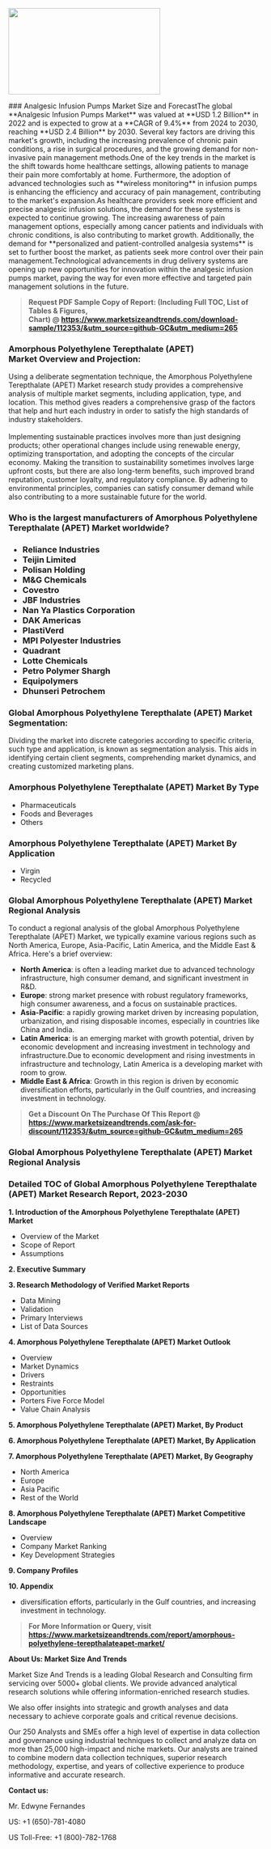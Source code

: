 <p><img class="alignnone size-medium wp-image-20088" src="https://ffe5etoiles.com/wp-content/uploads/2024/12/MST1-300x171.png" alt="" width="300" height="171" /></p>### Analgesic Infusion Pumps Market Size and ForecastThe global **Analgesic Infusion Pumps Market** was valued at **USD 1.2 Billion** in 2022 and is expected to grow at a **CAGR of 9.4%** from 2024 to 2030, reaching **USD 2.4 Billion** by 2030. Several key factors are driving this market's growth, including the increasing prevalence of chronic pain conditions, a rise in surgical procedures, and the growing demand for non-invasive pain management methods.One of the key trends in the market is the shift towards home healthcare settings, allowing patients to manage their pain more comfortably at home. Furthermore, the adoption of advanced technologies such as **wireless monitoring** in infusion pumps is enhancing the efficiency and accuracy of pain management, contributing to the market's expansion.As healthcare providers seek more efficient and precise analgesic infusion solutions, the demand for these systems is expected to continue growing. The increasing awareness of pain management options, especially among cancer patients and individuals with chronic conditions, is also contributing to market growth. Additionally, the demand for **personalized and patient-controlled analgesia systems** is set to further boost the market, as patients seek more control over their pain management.Technological advancements in drug delivery systems are opening up new opportunities for innovation within the analgesic infusion pumps market, paving the way for even more effective and targeted pain management solutions in the future.</p><blockquote id="" class=""><strong>Request PDF Sample Copy of Report: (Including Full TOC, List of Tables &amp; Figures, Chart)&nbsp;@&nbsp;<strong><a href="https://www.marketsizeandtrends.com/download-sample/112353/&utm_source=github-GC&utm_medium=265" target="_blank">https://www.marketsizeandtrends.com/download-sample/112353/&utm_source=github-GC&utm_medium=265</a></strong></strong></blockquote><h3 id="" class="">Amorphous Polyethylene Terepthalate (APET) Market&nbsp;Overview and Projection:</h3><p id="" class="">Using a deliberate segmentation technique, the Amorphous Polyethylene Terepthalate (APET) Market research study provides a comprehensive analysis of multiple market segments, including application, type, and location. This method gives readers a comprehensive grasp of the factors that help and hurt each industry in order to satisfy the high standards of industry stakeholders. <br /> <br />Implementing sustainable practices involves more than just designing products; other operational changes include using renewable energy, optimizing transportation, and adopting the concepts of the circular economy. Making the transition to sustainability sometimes involves large upfront costs, but there are also long-term benefits, such improved brand reputation, customer loyalty, and regulatory compliance. By adhering to environmental principles, companies can satisfy consumer demand while also contributing to a more sustainable future for the world.</p><h3 id="" class="">Who is the largest manufacturers of&nbsp;Amorphous Polyethylene Terepthalate (APET) Market worldwide?</h3><h3 class=""><p><ul><li>Reliance Industries </li><li> Teijin Limited </li><li> Polisan Holding </li><li> M&G Chemicals </li><li> Covestro </li><li> JBF Industries </li><li> Nan Ya Plastics Corporation </li><li> DAK Americas </li><li> PlastiVerd </li><li> MPI Polyester Industries </li><li> Quadrant </li><li> Lotte Chemicals </li><li> Petro Polymer Shargh </li><li> Equipolymers </li><li> Dhunseri Petrochem</li></ul></p></h3><h3 id="" class="">Global&nbsp;Amorphous Polyethylene Terepthalate (APET) Market Segmentation:</h3><p id="" class="">Dividing the market into discrete categories according to specific criteria, such type and application, is known as segmentation analysis. This aids in identifying certain client segments, comprehending market dynamics, and creating customized marketing plans.</p><h3 id="" class="">Amorphous Polyethylene Terepthalate (APET) Market&nbsp;By Type</h3><p><p><ul><li>Pharmaceuticals</li><li> Foods and Beverages</li><li> Others</p></li></ul></p></p><h3 id="" class="">Amorphous Polyethylene Terepthalate (APET) Market&nbsp;By Application</h3><p class=""><p><ul><li>Virgin</li><li> Recycled</li></ul></p></p><h3 id="" class="">Global Amorphous Polyethylene Terepthalate (APET) Market Regional Analysis</h3><p id="" class="">To conduct a regional analysis of the global Amorphous Polyethylene Terepthalate (APET) Market, we typically examine various regions such as North America, Europe, Asia-Pacific, Latin America, and the Middle East &amp; Africa. Here's a brief overview:</p><ul><li><strong>North America</strong>: is often a leading market due to advanced technology infrastructure, high consumer demand, and significant investment in R&amp;D.</li><li><strong>Europe</strong>: strong market presence with robust regulatory frameworks, high consumer awareness, and a focus on sustainable practices.</li><li><strong>Asia-Pacific</strong>: a rapidly growing market driven by increasing population, urbanization, and rising disposable incomes, especially in countries like China and India.</li><li><strong>Latin America</strong>: is an emerging market with growth potential, driven by economic development and increasing investment in technology and infrastructure.Due to economic development and rising investments in infrastructure and technology, Latin America is a developing market with room to grow.</li><li><strong>Middle East &amp; Africa</strong>: Growth in this region is driven by economic diversification efforts, particularly in the Gulf countries, and increasing investment in technology.</li></ul><blockquote id="" class=""><strong>Get a Discount On The Purchase Of This Report @ <strong><a href="https://www.marketsizeandtrends.com/ask-for-discount/112353/&utm_source=github-GC&utm_medium=265" target="_blank">https://www.marketsizeandtrends.com/ask-for-discount/112353/&utm_source=github-GC&utm_medium=265</a></strong></strong></blockquote><h3 id="" class="">Global Amorphous Polyethylene Terepthalate (APET) Market Regional Analysis</h3><h3 id="" class="">Detailed TOC of Global Amorphous Polyethylene Terepthalate (APET) Market Research Report, 2023-2030</h3><p id="" class=""><strong>1. Introduction of the Amorphous Polyethylene Terepthalate (APET) Market</strong></p><ul><li>Overview of the Market</li><li>Scope of Report</li><li>Assumptions</li></ul><p id="" class=""><strong>2. Executive Summary</strong></p><p id="" class=""><strong>3. Research Methodology of Verified Market Reports</strong></p><ul><li>Data Mining</li><li>Validation</li><li>Primary Interviews</li><li>List of Data Sources</li></ul><p id="" class=""><strong>4. Amorphous Polyethylene Terepthalate (APET) Market Outlook</strong></p><ul><li>Overview</li><li>Market Dynamics</li><li>Drivers</li><li>Restraints</li><li>Opportunities</li><li>Porters Five Force Model</li><li>Value Chain Analysis</li></ul><p id="" class=""><strong>5. Amorphous Polyethylene Terepthalate (APET) Market, By Product</strong></p><p id="" class=""><strong>6. Amorphous Polyethylene Terepthalate (APET) Market, By Application</strong></p><p id="" class=""><strong>7. Amorphous Polyethylene Terepthalate (APET) Market, By Geography</strong></p><ul><li>North America</li><li>Europe</li><li>Asia Pacific</li><li>Rest of the World</li></ul><p id="" class=""><strong>8. Amorphous Polyethylene Terepthalate (APET) Market Competitive Landscape</strong></p><ul><li>Overview</li><li>Company Market Ranking</li><li>Key Development Strategies</li></ul><p id="" class=""><strong>9. Company Profiles</strong></p><p id="" class=""><strong>10. Appendix</strong></p><ul><li>diversification efforts, particularly in the Gulf countries, and increasing investment in technology.</li></ul><blockquote id="" class=""><strong>For More Information or Query, visit <strong><strong><a href="https://www.marketsizeandtrends.com/report/amorphous-polyethylene-terepthalateapet-market/" target="_blank">https://www.marketsizeandtrends.com/report/amorphous-polyethylene-terepthalateapet-market/</a></strong></strong></strong></blockquote><p id="" class=""><strong>About Us: Market Size And Trends</strong></p><p id="" class="">Market Size And Trends is a leading Global Research and Consulting firm servicing over 5000+ global clients. We provide advanced analytical research solutions while offering information-enriched research studies.</p><p id="" class="">We also offer insights into strategic and growth analyses and data necessary to achieve corporate goals and critical revenue decisions.</p><p id="" class="">Our 250 Analysts and SMEs offer a high level of expertise in data collection and governance using industrial techniques to collect and analyze data on more than 25,000 high-impact and niche markets. Our analysts are trained to combine modern data collection techniques, superior research methodology, expertise, and years of collective experience to produce informative and accurate research.</p><p id="" class=""><strong>Contact us:</strong></p><p id="" class="">Mr. Edwyne Fernandes</p><p id="" class="">US: +1 (650)-781-4080</p><p id="" class="">US Toll-Free: +1 (800)-782-1768</p>
